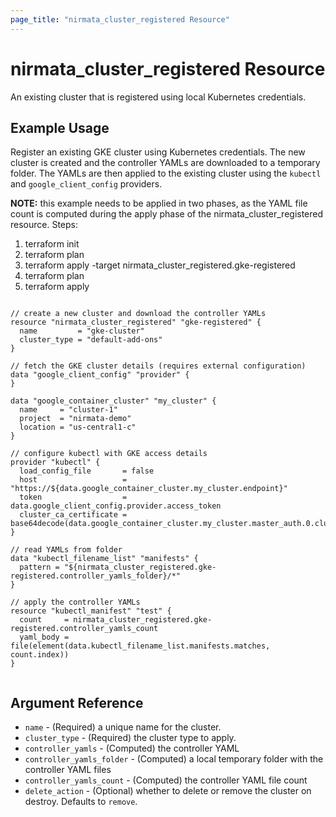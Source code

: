 ```yaml
---
page_title: "nirmata_cluster_registered Resource"
---
```


# nirmata_cluster_registered Resource

An existing cluster that is registered using local Kubernetes credentials.

## Example Usage

Register an existing GKE cluster using Kubernetes credentials. The new cluster is created and the controller YAMLs are downloaded to a temporary folder. The YAMLs are then applied to the existing cluster using the `kubectl` and `google_client_config` providers.

**NOTE:** this example needs to be applied in two phases, as the YAML file count is computed during the apply phase of the nirmata_cluster_registered resource. Steps:
1. terraform init
2. terraform plan 
3. terraform apply -target nirmata_cluster_registered.gke-registered
4. terraform plan
5. terraform apply

```hcl

// create a new cluster and download the controller YAMLs
resource "nirmata_cluster_registered" "gke-registered" {
  name         = "gke-cluster"
  cluster_type = "default-add-ons"
}

// fetch the GKE cluster details (requires external configuration)
data "google_client_config" "provider" {
}

data "google_container_cluster" "my_cluster" {
  name     = "cluster-1"
  project  = "nirmata-demo"
  location = "us-central1-c"
}

// configure kubectl with GKE access details
provider "kubectl" {
  load_config_file       = false
  host                   = "https://${data.google_container_cluster.my_cluster.endpoint}"
  token                  = data.google_client_config.provider.access_token
  cluster_ca_certificate = base64decode(data.google_container_cluster.my_cluster.master_auth.0.cluster_ca_certificate)
}

// read YAMLs from folder
data "kubectl_filename_list" "manifests" {
  pattern = "${nirmata_cluster_registered.gke-registered.controller_yamls_folder}/*"
}

// apply the controller YAMLs
resource "kubectl_manifest" "test" {
  count     = nirmata_cluster_registered.gke-registered.controller_yamls_count
  yaml_body = file(element(data.kubectl_filename_list.manifests.matches, count.index))
}


```

## Argument Reference

* `name` - (Required) a unique name for the cluster.
* `cluster_type` - (Required) the cluster type to apply.
* `controller_yamls` - (Computed) the controller YAML
* `controller_yamls_folder` - (Computed) a local temporary folder with the controller YAML files
* `controller_yamls_count` - (Computed) the controller YAML file count
* `delete_action` - (Optional) whether to delete or remove the cluster on destroy. Defaults to `remove`.



